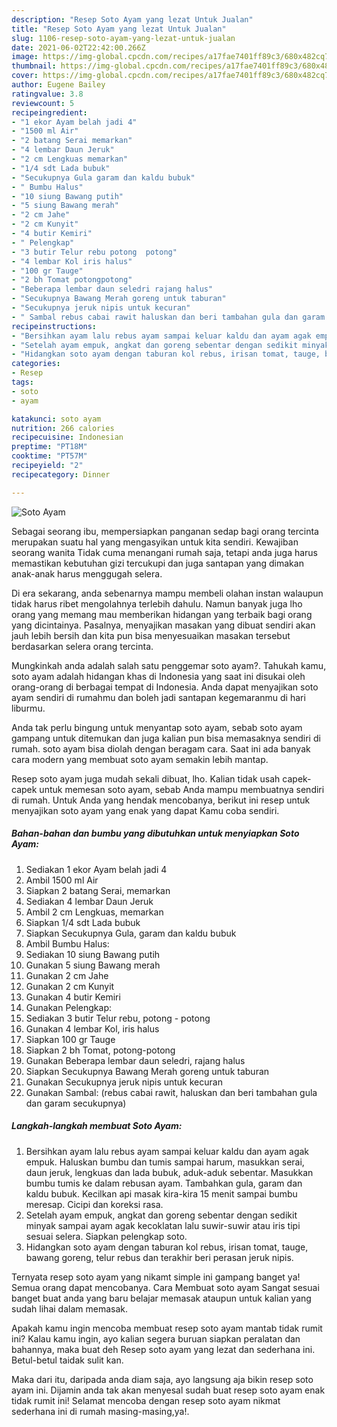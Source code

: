 ```yaml
---
description: "Resep Soto Ayam yang lezat Untuk Jualan"
title: "Resep Soto Ayam yang lezat Untuk Jualan"
slug: 1106-resep-soto-ayam-yang-lezat-untuk-jualan
date: 2021-06-02T22:42:00.266Z
image: https://img-global.cpcdn.com/recipes/a17fae7401ff89c3/680x482cq70/soto-ayam-foto-resep-utama.jpg
thumbnail: https://img-global.cpcdn.com/recipes/a17fae7401ff89c3/680x482cq70/soto-ayam-foto-resep-utama.jpg
cover: https://img-global.cpcdn.com/recipes/a17fae7401ff89c3/680x482cq70/soto-ayam-foto-resep-utama.jpg
author: Eugene Bailey
ratingvalue: 3.8
reviewcount: 5
recipeingredient:
- "1 ekor Ayam belah jadi 4"
- "1500 ml Air"
- "2 batang Serai memarkan"
- "4 lembar Daun Jeruk"
- "2 cm Lengkuas memarkan"
- "1/4 sdt Lada bubuk"
- "Secukupnya Gula garam dan kaldu bubuk"
- " Bumbu Halus"
- "10 siung Bawang putih"
- "5 siung Bawang merah"
- "2 cm Jahe"
- "2 cm Kunyit"
- "4 butir Kemiri"
- " Pelengkap"
- "3 butir Telur rebu potong  potong"
- "4 lembar Kol iris halus"
- "100 gr Tauge"
- "2 bh Tomat potongpotong"
- "Beberapa lembar daun seledri rajang halus"
- "Secukupnya Bawang Merah goreng untuk taburan"
- "Secukupnya jeruk nipis untuk kecuran"
- " Sambal rebus cabai rawit haluskan dan beri tambahan gula dan garam secukupnya"
recipeinstructions:
- "Bersihkan ayam lalu rebus ayam sampai keluar kaldu dan ayam agak empuk. Haluskan bumbu dan tumis sampai harum, masukkan serai, daun jeruk, lengkuas dan lada bubuk, aduk-aduk sebentar. Masukkan bumbu tumis ke dalam rebusan ayam. Tambahkan gula, garam dan kaldu bubuk. Kecilkan api masak kira-kira 15 menit sampai bumbu meresap. Cicipi dan koreksi rasa."
- "Setelah ayam empuk, angkat dan goreng sebentar dengan sedikit minyak sampai ayam agak kecoklatan lalu suwir-suwir atau iris tipi sesuai selera. Siapkan pelengkap soto."
- "Hidangkan soto ayam dengan taburan kol rebus, irisan tomat, tauge, bawang goreng, telur rebus dan terakhir beri perasan jeruk nipis."
categories:
- Resep
tags:
- soto
- ayam

katakunci: soto ayam 
nutrition: 266 calories
recipecuisine: Indonesian
preptime: "PT18M"
cooktime: "PT57M"
recipeyield: "2"
recipecategory: Dinner

---
```



![Soto Ayam](https://img-global.cpcdn.com/recipes/a17fae7401ff89c3/680x482cq70/soto-ayam-foto-resep-utama.jpg)

Sebagai seorang ibu, mempersiapkan panganan sedap bagi orang tercinta merupakan suatu hal yang mengasyikan untuk kita sendiri. Kewajiban seorang  wanita Tidak cuma menangani rumah saja, tetapi anda juga harus memastikan kebutuhan gizi tercukupi dan juga santapan yang dimakan anak-anak harus menggugah selera.

Di era  sekarang, anda sebenarnya mampu membeli olahan instan walaupun tidak harus ribet mengolahnya terlebih dahulu. Namun banyak juga lho orang yang memang mau memberikan hidangan yang terbaik bagi orang yang dicintainya. Pasalnya, menyajikan masakan yang dibuat sendiri akan jauh lebih bersih dan kita pun bisa menyesuaikan masakan tersebut berdasarkan selera orang tercinta. 



Mungkinkah anda adalah salah satu penggemar soto ayam?. Tahukah kamu, soto ayam adalah hidangan khas di Indonesia yang saat ini disukai oleh orang-orang di berbagai tempat di Indonesia. Anda dapat menyajikan soto ayam sendiri di rumahmu dan boleh jadi santapan kegemaranmu di hari liburmu.

Anda tak perlu bingung untuk menyantap soto ayam, sebab soto ayam gampang untuk ditemukan dan juga kalian pun bisa memasaknya sendiri di rumah. soto ayam bisa diolah dengan beragam cara. Saat ini ada banyak cara modern yang membuat soto ayam semakin lebih mantap.

Resep soto ayam juga mudah sekali dibuat, lho. Kalian tidak usah capek-capek untuk memesan soto ayam, sebab Anda mampu membuatnya sendiri di rumah. Untuk Anda yang hendak mencobanya, berikut ini resep untuk menyajikan soto ayam yang enak yang dapat Kamu coba sendiri.

<!--inarticleads1-->

##### Bahan-bahan dan bumbu yang dibutuhkan untuk menyiapkan Soto Ayam:

1. Sediakan 1 ekor Ayam belah jadi 4
1. Ambil 1500 ml Air
1. Siapkan 2 batang Serai, memarkan
1. Sediakan 4 lembar Daun Jeruk
1. Ambil 2 cm Lengkuas, memarkan
1. Siapkan 1/4 sdt Lada bubuk
1. Siapkan Secukupnya Gula, garam dan kaldu bubuk
1. Ambil  Bumbu Halus:
1. Sediakan 10 siung Bawang putih
1. Gunakan 5 siung Bawang merah
1. Gunakan 2 cm Jahe
1. Gunakan 2 cm Kunyit
1. Gunakan 4 butir Kemiri
1. Gunakan  Pelengkap:
1. Sediakan 3 butir Telur rebu, potong - potong
1. Gunakan 4 lembar Kol, iris halus
1. Siapkan 100 gr Tauge
1. Siapkan 2 bh Tomat, potong-potong
1. Gunakan Beberapa lembar daun seledri, rajang halus
1. Siapkan Secukupnya Bawang Merah goreng untuk taburan
1. Gunakan Secukupnya jeruk nipis untuk kecuran
1. Gunakan  Sambal: (rebus cabai rawit, haluskan dan beri tambahan gula dan garam secukupnya)




<!--inarticleads2-->

##### Langkah-langkah membuat Soto Ayam:

1. Bersihkan ayam lalu rebus ayam sampai keluar kaldu dan ayam agak empuk. Haluskan bumbu dan tumis sampai harum, masukkan serai, daun jeruk, lengkuas dan lada bubuk, aduk-aduk sebentar. Masukkan bumbu tumis ke dalam rebusan ayam. Tambahkan gula, garam dan kaldu bubuk. Kecilkan api masak kira-kira 15 menit sampai bumbu meresap. Cicipi dan koreksi rasa.
1. Setelah ayam empuk, angkat dan goreng sebentar dengan sedikit minyak sampai ayam agak kecoklatan lalu suwir-suwir atau iris tipi sesuai selera. Siapkan pelengkap soto.
1. Hidangkan soto ayam dengan taburan kol rebus, irisan tomat, tauge, bawang goreng, telur rebus dan terakhir beri perasan jeruk nipis.




Ternyata resep soto ayam yang nikamt simple ini gampang banget ya! Semua orang dapat mencobanya. Cara Membuat soto ayam Sangat sesuai banget buat anda yang baru belajar memasak ataupun untuk kalian yang sudah lihai dalam memasak.

Apakah kamu ingin mencoba membuat resep soto ayam mantab tidak rumit ini? Kalau kamu ingin, ayo kalian segera buruan siapkan peralatan dan bahannya, maka buat deh Resep soto ayam yang lezat dan sederhana ini. Betul-betul taidak sulit kan. 

Maka dari itu, daripada anda diam saja, ayo langsung aja bikin resep soto ayam ini. Dijamin anda tak akan menyesal sudah buat resep soto ayam enak tidak rumit ini! Selamat mencoba dengan resep soto ayam nikmat sederhana ini di rumah masing-masing,ya!.

